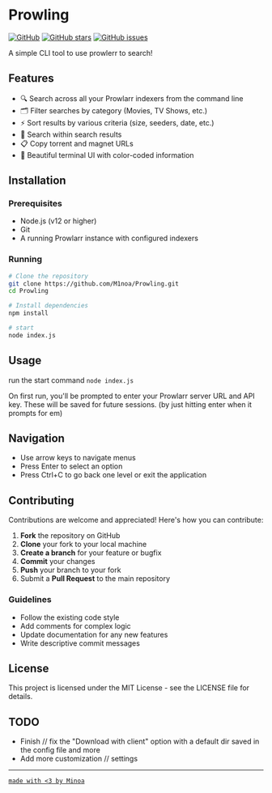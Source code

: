 # Prowling

[![GitHub](https://img.shields.io/github/license/M1noa/Prowling)](https://github.com/M1noa/Prowling)
[![GitHub stars](https://img.shields.io/github/stars/M1noa/Prowling)](https://github.com/M1noa/Prowling/stargazers)
[![GitHub issues](https://img.shields.io/github/issues/M1noa/Prowling)](https://github.com/M1noa/Prowling/issues)

A simple CLI tool to use prowlerr to search!

## Features

- 🔍 Search across all your Prowlarr indexers from the command line
- 🗂️ Filter searches by category (Movies, TV Shows, etc.)
- ⚡ Sort results by various criteria (size, seeders, date, etc.)
- 🔎 Search within search results
- 📋 Copy torrent and magnet URLs
- 🎨 Beautiful terminal UI with color-coded information

## Installation

### Prerequisites

- Node.js (v12 or higher)
- Git
- A running Prowlarr instance with configured indexers


### Running

```bash
# Clone the repository
git clone https://github.com/M1noa/Prowling.git
cd Prowling

# Install dependencies
npm install

# start
node index.js
```

## Usage

run the start command `node index.js`

On first run, you'll be prompted to enter your Prowlarr server URL and API key. These will be saved for future sessions. (by just hitting enter when it prompts for em)

## Navigation

- Use arrow keys to navigate menus
- Press Enter to select an option
- Press Ctrl+C to go back one level or exit the application

## Contributing

Contributions are welcome and appreciated! Here's how you can contribute:

1. **Fork** the repository on GitHub
2. **Clone** your fork to your local machine
3. **Create a branch** for your feature or bugfix
4. **Commit** your changes
5. **Push** your branch to your fork
6. Submit a **Pull Request** to the main repository


### Guidelines

- Follow the existing code style
- Add comments for complex logic
- Update documentation for any new features
- Write descriptive commit messages

## License

This project is licensed under the MIT License - see the LICENSE file for details.


## TODO

- Finish // fix the "Download with client" option with a default dir saved in the config file and more
- Add more customization // settings
---

[```made with <3 by Minoa```](https://github.com/M1noa)

